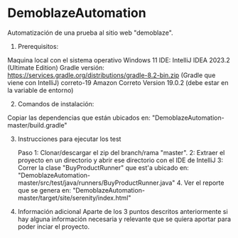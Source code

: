 # DemoblazeAutomation
Automatización de una prueba al sitio web "demoblaze".

1. Prerequisitos:

  Maquina local con el sistema operativo Windows 11
  IDE: IntelliJ IDEA 2023.2 (Ultimate Edition)
  Gradle versión: https://services.gradle.org/distributions/gradle-8.2-bin.zip (Gradle que viene con IntelliJ)
  correto-19 Amazon Correto Version 19.0.2 (debe estar en la variable de entorno)

2. Comandos de instalación:

  Copiar las dependencias que están ubicados en: "DemoblazeAutomation-master/build.gradle"

3. Instrucciones para ejecutar los test

   Paso 1: Clonar/descargar el zip del branch/rama "master".
        2: Extraer el proyecto en un directorio y abrir ese directorio con el IDE de IntelliJ
        3: Correr la clase "BuyProductRunner" que est'a ubicado en: "DemoblazeAutomation-master/src/test/java/runners/BuyProductRunner.java"
        4. Ver el reporte que se genera en: "DemoblazeAutomation-master/target/site/serenity/index.html"

4. Información adicional Aparte de los 3 puntos descritos anteriormente si hay alguna información necesaria y relevante que se quiera aportar para poder inciar el proyecto.
